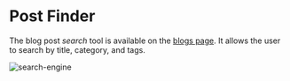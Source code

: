 # Post Finder
 
The blog post *search* tool is available on the [blogs page](https://www.codenjobs.com/blogs). It allows the user to search by title, category, and tags.
 
![search-engine](https://res.cloudinary.com/codenjobs/image/upload/v1660682396/user/file/j9bzobnb9llvpy0phugr.png)
